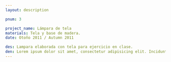 ```yaml
---
layout: description

pnum: 3

project_name: Lámpara de tela
materials: Tela y base de madera.
date: Otoño 2011 / Autumn 2011

des: Lampara elaborada con tela para ejercicio en clase.
den: Lorem ipsum dolor sit amet, consectetur adipisicing elit. Incidunt, iusto molestiae possimus sint dignissimos! Laudantium, dolore, vel, sint, labore optio perferendis illo dolorum similique soluta eum cupiditate assumenda consequatur maiores.
---
```

